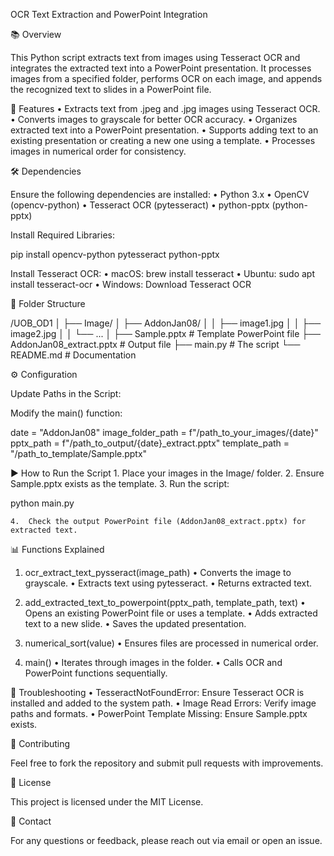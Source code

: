 OCR Text Extraction and PowerPoint Integration

📚 Overview

This Python script extracts text from images using Tesseract OCR and integrates the extracted text into a PowerPoint presentation. It processes images from a specified folder, performs OCR on each image, and appends the recognized text to slides in a PowerPoint file.

🚀 Features
	•	Extracts text from .jpeg and .jpg images using Tesseract OCR.
	•	Converts images to grayscale for better OCR accuracy.
	•	Organizes extracted text into a PowerPoint presentation.
	•	Supports adding text to an existing presentation or creating a new one using a template.
	•	Processes images in numerical order for consistency.

🛠️ Dependencies

Ensure the following dependencies are installed:
	•	Python 3.x
	•	OpenCV (opencv-python)
	•	Tesseract OCR (pytesseract)
	•	python-pptx (python-pptx)

Install Required Libraries:

pip install opencv-python pytesseract python-pptx

Install Tesseract OCR:
	•	macOS: brew install tesseract
	•	Ubuntu: sudo apt install tesseract-ocr
	•	Windows: Download Tesseract OCR

📂 Folder Structure

/UOB_OD1
│
├── Image/
│   ├── AddonJan08/
│   │   ├── image1.jpg
│   │   ├── image2.jpg
│   │   └── ...
│
├── Sample.pptx      # Template PowerPoint file
├── AddonJan08_extract.pptx  # Output file
├── main.py          # The script
└── README.md        # Documentation

⚙️ Configuration

Update Paths in the Script:

Modify the main() function:

date = "AddonJan08"
image_folder_path = f"/path_to_your_images/{date}"
pptx_path = f"/path_to_output/{date}_extract.pptx"
template_path = "/path_to_template/Sample.pptx"

▶️ How to Run the Script
	1.	Place your images in the Image/<date> folder.
	2.	Ensure Sample.pptx exists as the template.
	3.	Run the script:

python main.py

	4.	Check the output PowerPoint file (AddonJan08_extract.pptx) for extracted text.

📊 Functions Explained

1. ocr_extract_text_pysseract(image_path)
	•	Converts the image to grayscale.
	•	Extracts text using pytesseract.
	•	Returns extracted text.

2. add_extracted_text_to_powerpoint(pptx_path, template_path, text)
	•	Opens an existing PowerPoint file or uses a template.
	•	Adds extracted text to a new slide.
	•	Saves the updated presentation.

3. numerical_sort(value)
	•	Ensures files are processed in numerical order.

4. main()
	•	Iterates through images in the folder.
	•	Calls OCR and PowerPoint functions sequentially.

🐞 Troubleshooting
	•	TesseractNotFoundError: Ensure Tesseract OCR is installed and added to the system path.
	•	Image Read Errors: Verify image paths and formats.
	•	PowerPoint Template Missing: Ensure Sample.pptx exists.

🤝 Contributing

Feel free to fork the repository and submit pull requests with improvements.

📜 License

This project is licensed under the MIT License.

📧 Contact

For any questions or feedback, please reach out via email or open an issue.